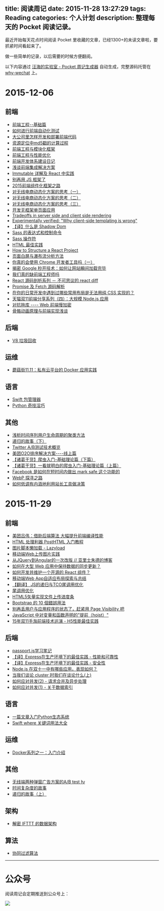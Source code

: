 title: 阅读周记
date: 2015-11-28 13:27:29
tags: Reading
categories: 个人计划
description: 整理每天的 Pocket 阅读记录。
---

最近开始每天花点时间阅读 Pocket 里收藏的文章，已经1300+的未读文章啦，要抓紧时间看起来了。

做一些简单的记录，以后需要的时候方便翻阅。

以下内容通过 [汪海的实验室 - Pocket 周记生成器](http://why-wechat.avosapps.com/pocket/) 自动生成，完整源码托管在 [why-wechat](https://github.com/callmewhy/why-wechat) 上。


# 2015-12-06
## 前端
- [前端工程--基础篇](https://github.com/fouber/blog/issues/10)
- [如何进行前端自动化测试](https://github.com/fouber/blog/issues/7)
- [大公司里怎样开发和部署前端代码](https://github.com/fouber/blog/issues/6)
- [资源定位中md5戳的计算过程](https://github.com/fouber/blog/issues/5)
- [前端工程与模块化框架](https://github.com/fouber/blog/issues/4)
- [前端工程与性能优化](https://github.com/fouber/blog/issues/3)
- [前端开发体系建设日记](https://github.com/fouber/blog/issues/2)
- [浅谈前端集成解决方案](https://github.com/fouber/blog/issues/1)
- [Immutable 详解及 React 中实践](https://github.com/camsong/blog/issues/3)
- [别再用 JS 框架了](http://coderlmn.github.io/frontEndCourse/nomoreJSF.html)
- [2015前端组件化框架之路](https://github.com/xufei/blog/issues/19)
- [对无线电商动态化方案的思考（一）](https://github.com/amfe/article/issues/13)
- [对无线电商动态化方案的思考（二）](https://github.com/amfe/article/issues/14)
- [对无线电商动态化方案的思考（三）](https://github.com/amfe/article/issues/15)
- [开发无框架单页面应用](https://github.com/coderLMN/framework-free-single-page-app/blob/master/README.md)
- [Tradeoffs in server side and client side rendering](https://medium.com/google-developers/tradeoffs-in-server-side-and-client-side-rendering-14dad8d4ff8b)
- [Experimentally verified: "Why client-side templating is wrong"](http://www.onebigfluke.com/2015/01/experimentally-verified-why-client-side.html)
- [【译】什么是 Shadow Dom](http://www.toobug.net/article/what_is_shadow_dom.html)
- [Sass 的表达式和控制命令](http://www.w3cplus.com/preprocessor/sass-basics-control-directives-expressions.html)
- [Sass 操作符](http://www.w3cplus.com/preprocessor/sass-basics-operators.html)
- [HTML 最佳实践](https://github.com/dyygtfx/html-best-practices)
- [How to Structure a React Project](http://reactjsnews.com/structuring-react-projects/)
- [页面白屏与瀑布流分析方法](http://taobaofed.org/blog/2015/12/02/waterfall-analyze/)
- [你真的会使用 Chrome 开发者工具吗（一）](http://segmentfault.com/a/1190000003985909)
- [揭密 Google 秒开技术：如何让网站瞬间加载完毕](http://mp.weixin.qq.com/s?__biz=MzA5NTM2MTEzNw==&mid=415251623&idx=2&sn=761daff0204528d8e656a389c8d0cd0e)
- [我们真的缺前端工程师吗](http://gold.xitu.io/entry/564b1d5a60b294bc127e83f9)
- [React 源码剖析系列 － 不可思议的 react diff](http://zhuanlan.zhihu.com/purerender/20346379)
- [Promise 及 Fetch 源码解析](http://kingdompan.github.io/md/promise_fetch.html)
- [在你的日常开发中遇到过哪些常用布局是无法用纯 CSS 实现的？](http://www.zhihu.com/question/31863128/answer/54025549)
- [天猫双11前端分享系列（四）：大规模 Node.js 应用](https://github.com/tmallfe/tmallfe.github.io/issues/28?from=timeline&isappinstalled=0#issuecomment-160526476)
- [对抗拖库 ---- Web 前端慢加密](http://web.jobbole.com/84343/)
- [骨骼动画原理与前端实现浅谈](http://taobaofed.org/blog/2015/11/30/animation-bone/)

## 后端
- [V8 垃圾回收](http://alinode.aliyun.com/blog/14)

## 运维
- [蘑菇街11.11：私有云平台的 Docker 应用实践](http://www.infoq.com/cn/articles/mogujie-11-11-private-cloud-platform-docker-application)

## 语言
- [Swift 包管理器](https://github.com/nixzhu/dev-blog/blob/master/2015-12-04-swift-package-manager.md)
- [Python 奇技淫巧](http://andrewliu.in/2015/11/14/Python%E5%A5%87%E6%8A%80%E6%B7%AB%E5%B7%A7/)

## 其他
- [浅析时间序列用户生命周期的聚类方法](http://mp.weixin.qq.com/s?__biz=MjM5MDE0Mjc4MA==&mid=401389590&idx=1&sn=63c1d56ebea7a128c6b560c4562aa2a8#rd)
- [递归的故事（下）](http://mp.weixin.qq.com/s?__biz=MjM5NTIyNTUyMQ==&mid=425829999&idx=1&sn=f7e06bf52bddf9d8c332ea4f21d02ddb)
- [Twitter A/B测试技术概览](http://www.infoq.com/cn/news/2015/11/twitter-ab-test)
- [美团O2O排序解决方案----线上篇](http://tech.meituan.com/meituan-search-rank.html)
- [【诸葛干货】爬虫入门-基础理论篇（下篇）](http://mp.weixin.qq.com/s?__biz=MjM5NTk0MzM1Ng==&mid=400488756&idx=2&sn=6bc2c515576bd96ce2cbc72f8b43936e)
- [【诸葛干货】一看就明白的爬虫入门-基础理论篇（上篇）](http://mp.weixin.qq.com/s?__biz=MjM5NTk0MzM1Ng==&mid=400349360&idx=1&sn=77a2430e5777675c2041cb0bd82191d4)
- [Facebook 是如何在短时间内做出 mark safe 这个功能的](http://www.zhihu.com/question/37478564/answer/72262835)
- [WebP 探寻之路](http://isux.tencent.com/introduction-of-webp.html)
- [如何低调有内涵地利用站长工具做决策](http://isux.tencent.com/20741.html)

# 2015-11-29
## 前端
- [美团吕伟：借助后端算法 大幅提升前端编译性能](http://www.csdn.net/article/2015-11-16/2826218)
- [HTML 处理利器 PostHTML 入门教程](http://zhuanlan.zhihu.com/FrontendMagazine/20359205)
- [图片脚本懒加载 - Lazyload](http://www.barretlee.com/blog/2015/11/16/lazyload-component/)
- [移动端Web上传图片实践](https://github.com/xiangpaopao/blog/issues/7)
- [从JQuery到Angular的一次改版 // 亚里士朱德的博客](http://yalishizhude.github.io/2015/11/13/jquery2angular/)
- [如何在大型 Web 应用中保持数据的同步更新？](http://www.zhihu.com/question/37503039/answer/72388747)
- [如何开发并维护一个开源的 React 组件？](http://zhuanlan.zhihu.com/FrontendMagazine/20341776)
- [移动端Web App自适应布局探索与总结](http://www.html5cn.org/article-9031-1.html)
- [【翻译】 JS的递归与TCO尾调用优化](http://segmentfault.com/a/1190000004018047)
- [尾调用优化](http://www.ruanyifeng.com/blog/2015/04/tail-call.html)
- [HTML5矢量实现文件上传进度条](http://segmentfault.com/a/1190000004029518)
- [Bootstrap 的 10 個錯誤用法](http://jimmysu.logdown.com/posts/254007-do-not-use-bootstrap-like-this)
- [别再丢用户与应用程序的状态了，赶紧用 Page Visibility 吧](http://www.w3ctech.com/topic/1588)
- [JavaScript 中对变量和函数声明的"提前（hoist）"](http://www.bootcss.com/article/variable-and-function-hoisting-in-javascript/)
- [15年双11手淘前端技术巡演 - H5性能最佳实践](https://github.com/amfe/article/issues/21)

## 后端
- [passport.js学习笔记](http://idlelife.org/archives/808)
- [【译】Express在生产环境下的最佳实践 - 性能和可靠性](https://segmentfault.com/a/1190000004026112)
- [【译】Express在生产环境下的最佳实践 - 安全性](http://segmentfault.com/a/1190000003996618)
- [Node.js 在双十一中有哪些应用，表现如何？](http://www.zhihu.com/question/37379084/answer/71894611)
- [当我们谈论 cluster 时我们在谈论什么(上)](http://taobaofed.org/blog/2015/11/03/nodejs-cluster/)
- [如何应对并发(2) - 请求合并及异步处理](http://mp.weixin.qq.com/s?__biz=MzI0MjA1Mjg2Ng==&mid=400480069&idx=1&sn=4119397d0e3b0444f04d25f76ecdfbe3)
- [如何应对并发(1) - 关于数据索引](http://mp.weixin.qq.com/s?__biz=MzI0MjA1Mjg2Ng==&mid=400470606&idx=1&sn=eff5350f80190ad6e32659f434aac970)

## 语言
- [一篇文章入门Python生态系统](http://codingpy.com/article/python-ecosystem-introduction/)
- [Swift where 关键词用法大全](http://mazingyu.gitcafe.io/2015/11/17/wherewhereused/)

## 运维
- [Docker系列之一：入门介绍](http://tech.meituan.com/docker_introduction.html)

## 其他
- [无线端两种弹窗广告方案的A/B test ƕ](http://mux.alimama.com/posts/1454)
- [时间复杂度的故事](http://mp.weixin.qq.com/s?__biz=MjM5NTIyNTUyMQ==&mid=420893082&idx=1&sn=a89faf1e77b3501dd107dd2a28a41c20)
- [递归的故事（上）](http://mp.weixin.qq.com/s?__biz=MjM5NTIyNTUyMQ==&mid=421159372&idx=1&sn=0d9e1cd278917334a261b09d1b2fc995)

## 架构
- [解密 IFTTT 的数据架构](http://www.infoq.com/cn/news/2015/11/ifttt-data-infrastructure)

## 算法
- [协同过滤算法](http://segmentfault.com/a/1190000004022134)

--------------------------------------------------------------------------------

# 公众号
阅读周记会定期推送到公众号上：

![](http://ww1.sinaimg.cn/large/61d238c7gw1eyhvaky06dj20by0byt9k.jpg)
